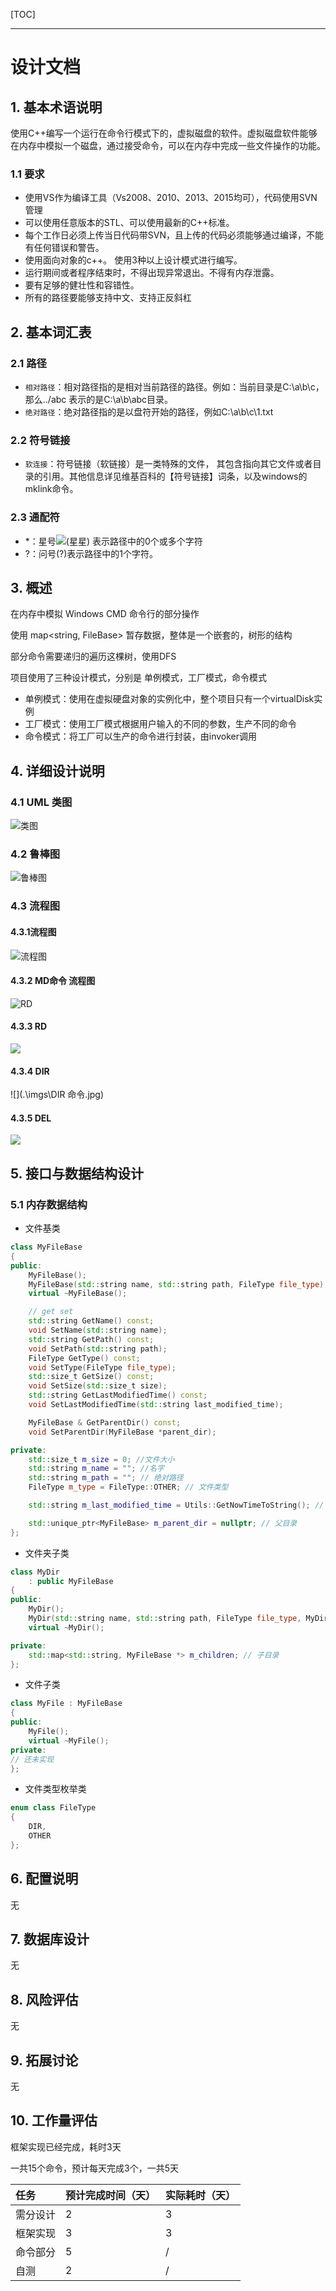 [TOC]

---

# 设计文档

## 1. 基本术语说明

使用C++编写一个运行在命令行模式下的，虚拟磁盘的软件。虚拟磁盘软件能够在内存中模拟一个磁盘，通过接受命令，可以在内存中完成一些文件操作的功能。

### 1.1 要求

- 使用VS作为编译工具（Vs2008、2010、2013、2015均可），代码使用SVN管理
- 可以使用任意版本的STL、可以使用最新的C++标准。
- 每个工作日必须上传当日代码带SVN，且上传的代码必须能够通过编译，不能有任何错误和警告。
- 使用面向对象的c++。 使用3种以上设计模式进行编写。
- 运行期间或者程序结束时，不得出现异常退出。不得有内存泄露。
- 要有足够的健壮性和容错性。
- 所有的路径要能够支持中文、支持正反斜杠

## 2. 基本词汇表

### 2.1 路径

- `相对路径`：相对路径指的是相对当前路径的路径。例如：当前目录是C:\a\b\c，那么../abc 表示的是C:\a\b\abc目录。
- `绝对路径`：绝对路径指的是以盘符开始的路径，例如C:\a\b\c\1.txt

### 2.2 符号链接

- `软连接`：符号链接（软链接）是一类特殊的文件， 其包含指向其它文件或者目录的引用。其他信息详见维基百科的【符号链接】词条，以及windows的mklink命令。

### 2.3 通配符

- *：星号![(星星)](https://wiki.h3d.com.cn/s/zh_CN/8100/6512c1e2a41cdf14570641b46bd2fe3eaeb38d03/_/images/icons/emoticons/star_yellow.svg) 表示路径中的0个或多个字符
- ?：问号(?)表示路径中的1个字符。

## 3. 概述

在内存中模拟 Windows CMD 命令行的部分操作

使用 map<string, FileBase> 暂存数据，整体是一个嵌套的，树形的结构

部分命令需要递归的遍历这棵树，使用DFS

项目使用了三种设计模式，分别是 单例模式，工厂模式，命令模式

- 单例模式：使用在虚拟硬盘对象的实例化中，整个项目只有一个virtualDisk实例
- 工厂模式：使用工厂模式根据用户输入的不同的参数，生产不同的命令
- 命令模式：将工厂可以生产的命令进行封装，由invoker调用

## 4. 详细设计说明

### 4.1 UML 类图

![类图](.\imgs\UML.png)

### 4.2 鲁棒图

![鲁棒图](.\imgs\鲁棒图.png)

### 4.3 流程图

#### 4.3.1流程图

![流程图](.\imgs\流程图.jpg)

#### 4.3.2 MD命令 流程图

![RD](.\imgs\MD命令流程图.jpg)

#### 4.3.3 RD

![](.\imgs\RD命令.jpg)

#### 4.3.4 DIR

![](.\imgs\DIR 命令.jpg)

#### 4.3.5 DEL

![](.\imgs\DEL命令.jpg)



## 5. 接口与数据结构设计

### 5.1  内存数据结构

- 文件基类

```c++
class MyFileBase
{
public:
	MyFileBase();
	MyFileBase(std::string name, std::string path, FileType file_type);
	virtual ~MyFileBase();

    // get set
	std::string GetName() const;
	void SetName(std::string name);
	std::string GetPath() const;
	void SetPath(std::string path);
	FileType GetType() const;
	void SetType(FileType file_type);
	std::size_t GetSize() const;
	void SetSize(std::size_t size);
	std::string GetLastModifiedTime() const;
	void SetLastModifiedTime(std::string last_modified_time);

	MyFileBase & GetParentDir() const;
	void SetParentDir(MyFileBase *parent_dir);

private:
	std::size_t m_size = 0; //文件大小
	std::string m_name = ""; //名字
	std::string m_path = ""; // 绝对路径
	FileType m_type = FileType::OTHER; // 文件类型

	std::string m_last_modified_time = Utils::GetNowTimeToString(); // 最新修改时间

	std::unique_ptr<MyFileBase> m_parent_dir = nullptr; // 父目录
};
```

- 文件夹子类

```c++
class MyDir
	: public MyFileBase
{
public:
	MyDir();
	MyDir(std::string name, std::string path, FileType file_type, MyDir *parent_dir);
	virtual ~MyDir();

private:
	std::map<std::string, MyFileBase *> m_children; // 子目录
};
```

- 文件子类

```c++
class MyFile : MyFileBase
{
public:
	MyFile();
	virtual ~MyFile();
private:
// 还未实现
};
```

- 文件类型枚举类

```c++
enum class FileType
{
	DIR,
	OTHER
};
```



## 6. 配置说明

无

## 7. 数据库设计

无

## 8. 风险评估

无

## 9. 拓展讨论

无

## 10. 工作量评估

框架实现已经完成，耗时3天

一共15个命令，预计每天完成3个，一共5天

| 任务     | 预计完成时间（天） | 实际耗时（天） |
| :------- | ------------------ | -------------- |
| 需分设计 | 2                  | 3              |
| 框架实现 | 3                  | 3              |
| 命令部分 | 5                  | /              |
| 自测     | 2                  | /              |

